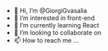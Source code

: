 - 👋 Hi, I’m @GiorgiGvasalia
- 👀 I’m interested in front-end
- 🌱 I’m currently learning React
- 💞️ I’m looking to collaborate on 
- 📫 How to reach me ...

<!---
GiorgiGvasalia/GiorgiGvasalia is a ✨ special ✨ repository because its `README.md` (this file) appears on your GitHub profile.
You can click the Preview link to take a look at your changes.
--->
